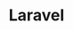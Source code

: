 ---
layout: laravel
title: Laravel
svg: laravel
permalink: /laravel/
date_updated: "September 22, 2022"
completion_time: "80 Hours"
---